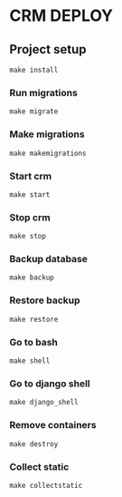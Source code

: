 # CRM DEPLOY

## Project setup
```
make install
```

### Run migrations
```
make migrate
```

### Make migrations
```
make makemigrations
```

### Start crm
```
make start
```

### Stop crm
```
make stop
```

### Backup database
```
make backup
```

### Restore backup
```
make restore
```

### Go to bash
```
make shell
```

### Go to django shell
```
make django_shell
```

### Remove containers
```
make destroy
```

### Collect static
```
make collectstatic
```

